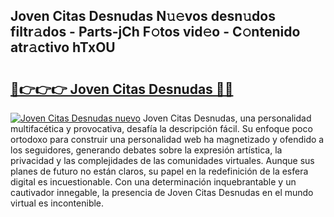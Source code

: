 ## Joven Citas Desnudas N𝚞𝚎vos desn𝚞dos filtr𝚊dos - Parts-jCh F𝚘tos vid𝚎o - C𝚘ntenido atr𝚊ctivo hTxOU

# <h2><a href="http://mb9ggiz.tromn.icu/?c=Joven+Citas+Desnudas">🔗👉👉👉 Joven Citas Desnudas 🔗🔗</a></h2>

[![Joven Citas Desnudas nuevo](https://i.imgur.com/pEAQMta.gif)](http://mb9ggiz.tromn.icu/?c=Joven+Citas+Desnudas)
Joven Citas Desnudas, una personalidad multifacética y provocativa, desafía la descripción fácil. Su enfoque poco ortodoxo para construir una personalidad web ha magnetizado y ofendido a los seguidores, generando debates sobre la expresión artística, la privacidad y las complejidades de las comunidades virtuales. Aunque sus planes de futuro no están claros, su papel en la redefinición de la esfera digital es incuestionable. Con una determinación inquebrantable y un cautivador innegable, la presencia de Joven Citas Desnudas en el mundo virtual es incontenible.
